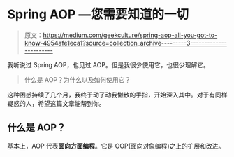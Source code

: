 # Spring AOP —您需要知道的一切

> 原文：<https://medium.com/geekculture/spring-aop-all-you-got-to-know-4954afe1eca1?source=collection_archive---------3----------------------->

我听说过 Spring AOP，也见过 AOP。但是我很少使用它，也很少理解它。

> 什么是 AOP？为什么以及如何使用它？

这种困惑持续了几个月，我终于动了动我懒散的手指，开始深入其中。对于有同样疑惑的人，希望这篇文章能帮到你。

## 什么是 AOP？

基本上，AOP 代表**面向方面编程**。它是 OOP(面向对象编程)之上的扩展和改进。